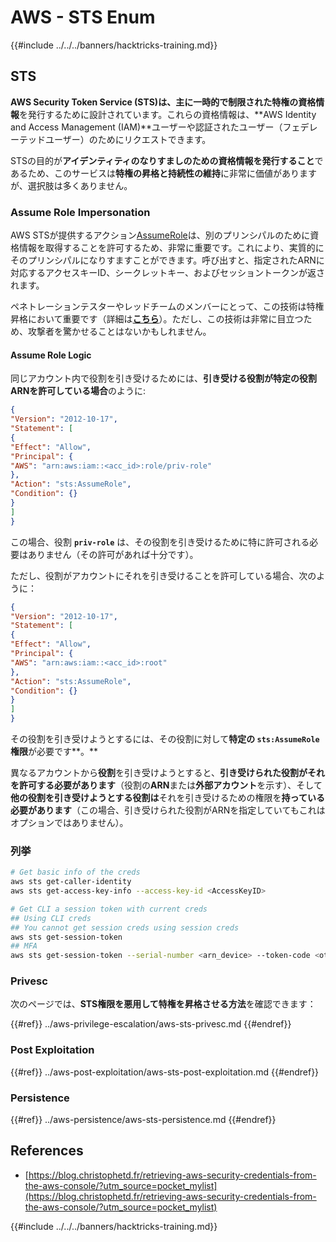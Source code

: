 # AWS - STS Enum

{{#include ../../../banners/hacktricks-training.md}}

## STS

**AWS Security Token Service (STS)**は、主に**一時的で制限された特権の資格情報**を発行するために設計されています。これらの資格情報は、**AWS Identity and Access Management (IAM)**ユーザーや認証されたユーザー（フェデレーテッドユーザー）のためにリクエストできます。

STSの目的が**アイデンティティのなりすましのための資格情報を発行すること**であるため、このサービスは**特権の昇格と持続性の維持**に非常に価値がありますが、選択肢は多くありません。

### Assume Role Impersonation

AWS STSが提供するアクション[AssumeRole](https://docs.aws.amazon.com/STS/latest/APIReference/API_AssumeRole.html)は、別のプリンシパルのために資格情報を取得することを許可するため、非常に重要です。これにより、実質的にそのプリンシパルになりすますことができます。呼び出すと、指定されたARNに対応するアクセスキーID、シークレットキー、およびセッショントークンが返されます。

ペネトレーションテスターやレッドチームのメンバーにとって、この技術は特権昇格において重要です（詳細は[**こちら**](../aws-privilege-escalation/aws-sts-privesc.md#sts-assumerole)）。ただし、この技術は非常に目立つため、攻撃者を驚かせることはないかもしれません。

#### Assume Role Logic

同じアカウント内で役割を引き受けるためには、**引き受ける役割が特定の役割ARNを許可している場合**のように:
```json
{
"Version": "2012-10-17",
"Statement": [
{
"Effect": "Allow",
"Principal": {
"AWS": "arn:aws:iam::<acc_id>:role/priv-role"
},
"Action": "sts:AssumeRole",
"Condition": {}
}
]
}
```
この場合、役割 **`priv-role`** は、その役割を引き受けるために特に許可される必要はありません（その許可があれば十分です）。

ただし、役割がアカウントにそれを引き受けることを許可している場合、次のように：
```json
{
"Version": "2012-10-17",
"Statement": [
{
"Effect": "Allow",
"Principal": {
"AWS": "arn:aws:iam::<acc_id>:root"
},
"Action": "sts:AssumeRole",
"Condition": {}
}
]
}
```
その役割を引き受けようとするには、その役割に対して**特定の `sts:AssumeRole` 権限**が必要です**。**

異なるアカウントから**役割**を引き受けようとすると、**引き受けられた役割がそれを許可する必要があります**（役割の**ARN**または**外部アカウント**を示す）、そして**他の役割を引き受けようとする役割は**それを引き受けるための権限を**持っている必要があります**（この場合、引き受けられた役割がARNを指定していてもこれはオプションではありません）。

### 列挙
```bash
# Get basic info of the creds
aws sts get-caller-identity
aws sts get-access-key-info --access-key-id <AccessKeyID>

# Get CLI a session token with current creds
## Using CLI creds
## You cannot get session creds using session creds
aws sts get-session-token
## MFA
aws sts get-session-token --serial-number <arn_device> --token-code <otp_code>
```
### Privesc

次のページでは、**STS権限を悪用して特権を昇格させる方法**を確認できます：

{{#ref}}
../aws-privilege-escalation/aws-sts-privesc.md
{{#endref}}

### Post Exploitation

{{#ref}}
../aws-post-exploitation/aws-sts-post-exploitation.md
{{#endref}}

### Persistence

{{#ref}}
../aws-persistence/aws-sts-persistence.md
{{#endref}}

## References

- [https://blog.christophetd.fr/retrieving-aws-security-credentials-from-the-aws-console/?utm_source=pocket_mylist](https://blog.christophetd.fr/retrieving-aws-security-credentials-from-the-aws-console/?utm_source=pocket_mylist)

{{#include ../../../banners/hacktricks-training.md}}

